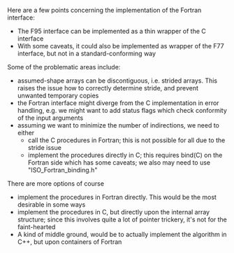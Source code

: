 Here are a few points concerning the implementation of the Fortran interface:

* The F95 interface can be implemented as a thin wrapper of the C interface
* With some caveats, it could also be implemented as wrapper of the F77 interface, but not in a standard-conforming way

Some of the problematic areas include:
* assumed-shape arrays can be discontiguous, i.e. strided arrays. This raises the issue how to correctly determine stride, and prevent unwanted temporary copies
* the Fortran interface might diverge from the C implementation in error handling, e.g. we might want to add status flags which check conformity of the input arguments
* assuming we want to minimize the number of indirections, we need to either
  - call the C procedures in Fortran; this is not possible for all due to the stride issue
  - implement the procedures directly in C; this requires bind(C) on the Fortran side which has some caveats; we also may need to use "ISO_Fortran_binding.h"

There are more options of course
- implement the procedures in Fortran directly. This would be the most desirable in some ways
- implement the procedures in C, but directly upon the internal array structure; since this involves quite a lot of pointer trickery, it's not for the faint-hearted
- A kind of middle ground, would be to actually implement the algorithm in C++, but upon containers of Fortran